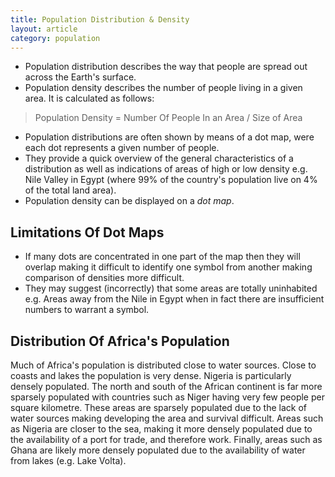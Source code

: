 ```yaml
---
title: Population Distribution & Density
layout: article
category: population
---
```


- Population distribution describes the way that people are spread out across the Earth's surface.
- Population density describes the number of people living in a given area. It is calculated as follows:

> Population Density = Number Of People In an Area / Size of Area

- Population distributions are often shown by means of a dot map, were each dot represents a given number of people.
- They provide a quick overview of the general characteristics of a distribution as well as indications of areas of high or low density e.g. Nile Valley in Egypt (where 99% of the country's population live on 4% of the total land area).
- Population density can be displayed on a *dot map*.

## Limitations Of Dot Maps

- If many dots are concentrated in one part of the map then they will overlap making it difficult to identify one symbol from another making comparison of densities more difficult.
- They may suggest (incorrectly) that some areas are totally uninhabited e.g. Areas away from the Nile in Egypt when in fact there are insufficient numbers to warrant a symbol.

## Distribution Of Africa's Population

Much of Africa's population is distributed close to water sources. Close to coasts and lakes the population is very dense. Nigeria is particularly densely populated. The north and south of the African continent is far more sparsely populated with countries such as Niger having very few people per square kilometre. These areas are sparsely populated due to the lack of water sources making developing the area  and survival difficult. Areas such as Nigeria are closer to the sea, making it more densely populated due to the availability of a port for trade, and therefore work. Finally, areas such as Ghana are likely more densely populated due to the availability of water from lakes (e.g. Lake Volta).
